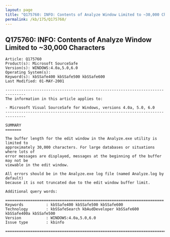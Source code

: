 ```yaml
---
layout: page
title: "Q175760: INFO: Contents of Analyze Window Limited to ~30,000 Characters"
permalink: /kb/175/Q175760/
---
```


## Q175760: INFO: Contents of Analyze Window Limited to ~30,000 Characters

	Article: Q175760
	Product(s): Microsoft SourceSafe
	Version(s): WINDOWS:4.0a,5.0,6.0
	Operating System(s): 
	Keyword(s): kbSSafe400 kbSSafe500 kbSSafe600
	Last Modified: 01-MAY-2001
	
	-------------------------------------------------------------------------------
	The information in this article applies to:
	
	- Microsoft Visual SourceSafe for Windows, versions 4.0a, 5.0, 6.0 
	-------------------------------------------------------------------------------
	
	SUMMARY
	=======
	
	The buffer length for the edit window in the Analyze.exe utility is limited to
	approximately 30,000 characters. For large databases or situations where lots of
	error messages are displayed, messages at the beginning of the buffer may not be
	viewable in the edit window.
	
	All errors should be in the Analyze.exe log file (named Analyze.log by default)
	because it is not truncated due to the edit window buffer limit.
	
	Additional query words:
	
	======================================================================
	Keywords          : kbSSafe400 kbSSafe500 kbSSafe600 
	Technology        : kbSSafeSearch kbAudDeveloper kbSSafe600 kbSSafe400a kbSSafe500
	Version           : WINDOWS:4.0a,5.0,6.0
	Issue type        : kbinfo
	
	=============================================================================
	
